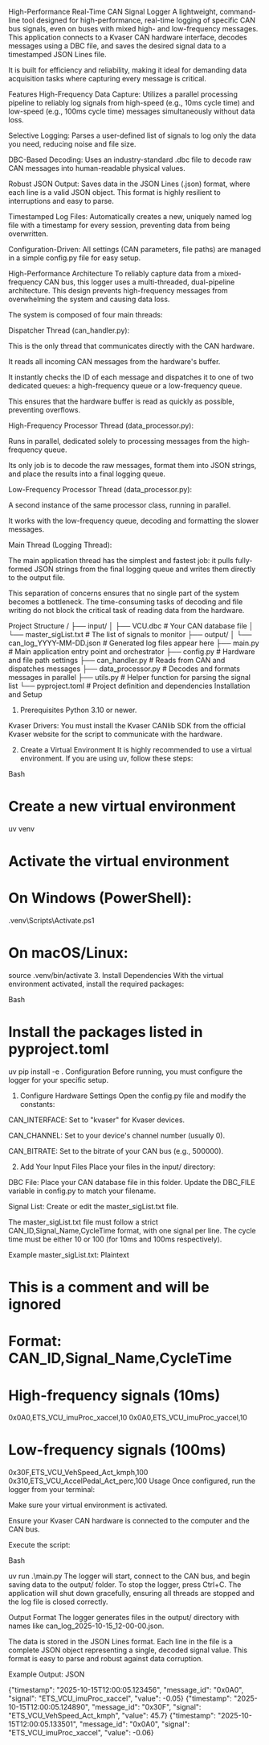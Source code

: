 High-Performance Real-Time CAN Signal Logger
A lightweight, command-line tool designed for high-performance, real-time logging of specific CAN bus signals, even on buses with mixed high- and low-frequency messages. This application connects to a Kvaser CAN hardware interface, decodes messages using a DBC file, and saves the desired signal data to a timestamped JSON Lines file.

It is built for efficiency and reliability, making it ideal for demanding data acquisition tasks where capturing every message is critical.

Features
High-Frequency Data Capture: Utilizes a parallel processing pipeline to reliably log signals from high-speed (e.g., 10ms cycle time) and low-speed (e.g., 100ms cycle time) messages simultaneously without data loss.

Selective Logging: Parses a user-defined list of signals to log only the data you need, reducing noise and file size.

DBC-Based Decoding: Uses an industry-standard .dbc file to decode raw CAN messages into human-readable physical values.

Robust JSON Output: Saves data in the JSON Lines (.json) format, where each line is a valid JSON object. This format is highly resilient to interruptions and easy to parse.

Timestamped Log Files: Automatically creates a new, uniquely named log file with a timestamp for every session, preventing data from being overwritten.

Configuration-Driven: All settings (CAN parameters, file paths) are managed in a simple config.py file for easy setup.

High-Performance Architecture
To reliably capture data from a mixed-frequency CAN bus, this logger uses a multi-threaded, dual-pipeline architecture. This design prevents high-frequency messages from overwhelming the system and causing data loss.

The system is composed of four main threads:

Dispatcher Thread (can_handler.py):

This is the only thread that communicates directly with the CAN hardware.

It reads all incoming CAN messages from the hardware's buffer.

It instantly checks the ID of each message and dispatches it to one of two dedicated queues: a high-frequency queue or a low-frequency queue.

This ensures that the hardware buffer is read as quickly as possible, preventing overflows.

High-Frequency Processor Thread (data_processor.py):

Runs in parallel, dedicated solely to processing messages from the high-frequency queue.

Its only job is to decode the raw messages, format them into JSON strings, and place the results into a final logging queue.

Low-Frequency Processor Thread (data_processor.py):

A second instance of the same processor class, running in parallel.

It works with the low-frequency queue, decoding and formatting the slower messages.

Main Thread (Logging Thread):

The main application thread has the simplest and fastest job: it pulls fully-formed JSON strings from the final logging queue and writes them directly to the output file.

This separation of concerns ensures that no single part of the system becomes a bottleneck. The time-consuming tasks of decoding and file writing do not block the critical task of reading data from the hardware.

Project Structure
/
├── input/
│   ├── VCU.dbc                 # Your CAN database file
│   └── master_sigList.txt      # The list of signals to monitor
├── output/
│   └── can_log_YYYY-MM-DD.json # Generated log files appear here
├── main.py                     # Main application entry point and orchestrator
├── config.py                   # Hardware and file path settings
├── can_handler.py              # Reads from CAN and dispatches messages
├── data_processor.py           # Decodes and formats messages in parallel
├── utils.py                    # Helper function for parsing the signal list
└── pyproject.toml              # Project definition and dependencies
Installation and Setup
1. Prerequisites
Python 3.10 or newer.

Kvaser Drivers: You must install the Kvaser CANlib SDK from the official Kvaser website for the script to communicate with the hardware.

2. Create a Virtual Environment
It is highly recommended to use a virtual environment. If you are using uv, follow these steps:

Bash

# Create a new virtual environment
uv venv

# Activate the virtual environment
# On Windows (PowerShell):
.venv\Scripts\Activate.ps1
# On macOS/Linux:
source .venv/bin/activate
3. Install Dependencies
With the virtual environment activated, install the required packages:

Bash

# Install the packages listed in pyproject.toml
uv pip install -e .
Configuration
Before running, you must configure the logger for your specific setup.

1. Configure Hardware Settings
Open the config.py file and modify the constants:

CAN_INTERFACE: Set to "kvaser" for Kvaser devices.

CAN_CHANNEL: Set to your device's channel number (usually 0).

CAN_BITRATE: Set to the bitrate of your CAN bus (e.g., 500000).

2. Add Your Input Files
Place your files in the input/ directory:

DBC File: Place your CAN database file in this folder. Update the DBC_FILE variable in config.py to match your filename.

Signal List: Create or edit the master_sigList.txt file.

The master_sigList.txt file must follow a strict CAN_ID,Signal_Name,CycleTime format, with one signal per line. The cycle time must be either 10 or 100 (for 10ms and 100ms respectively).

Example master_sigList.txt:
Plaintext

# This is a comment and will be ignored
# Format: CAN_ID,Signal_Name,CycleTime

# High-frequency signals (10ms)
0x0A0,ETS_VCU_imuProc_xaccel,10
0x0A0,ETS_VCU_imuProc_yaccel,10

# Low-frequency signals (100ms)
0x30F,ETS_VCU_VehSpeed_Act_kmph,100
0x310,ETS_VCU_AccelPedal_Act_perc,100
Usage
Once configured, run the logger from your terminal:

Make sure your virtual environment is activated.

Ensure your Kvaser CAN hardware is connected to the computer and the CAN bus.

Execute the script:

Bash

uv run .\main.py
The logger will start, connect to the CAN bus, and begin saving data to the output/ folder. To stop the logger, press Ctrl+C. The application will shut down gracefully, ensuring all threads are stopped and the log file is closed correctly.

Output Format
The logger generates files in the output/ directory with names like can_log_2025-10-15_12-00-00.json.

The data is stored in the JSON Lines format. Each line in the file is a complete JSON object representing a single, decoded signal value. This format is easy to parse and robust against data corruption.

Example Output:
JSON

{"timestamp": "2025-10-15T12:00:05.123456", "message_id": "0x0A0", "signal": "ETS_VCU_imuProc_xaccel", "value": -0.05}
{"timestamp": "2025-10-15T12:00:05.124890", "message_id": "0x30F", "signal": "ETS_VCU_VehSpeed_Act_kmph", "value": 45.7}
{"timestamp": "2025-10-15T12:00:05.133501", "message_id": "0x0A0", "signal": "ETS_VCU_imuProc_xaccel", "value": -0.06}
